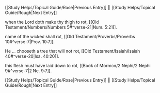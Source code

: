 [[Study Helps/Topical Guide/Rose|Previous Entry]]  ||  [[Study Helps/Topical Guide/Rough|Next Entry]]

 when the Lord doth make thy thigh to rot, [[Old Testament/Numbers/Numbers 5#^verse-21|Num. 5:21]].

 name of the wicked shall rot, [[Old Testament/Proverbs/Proverbs 10#^verse-7|Prov. 10:7]].

 He ... chooseth a tree that will not rot, [[Old Testament/Isaiah/Isaiah 40#^verse-20|Isa. 40:20]].

 this flesh must have laid down to rot, [[Book of Mormon/2 Nephi/2 Nephi 9#^verse-7|2 Ne. 9:7]].

[[Study Helps/Topical Guide/Rose|Previous Entry]]  ||  [[Study Helps/Topical Guide/Rough|Next Entry]]